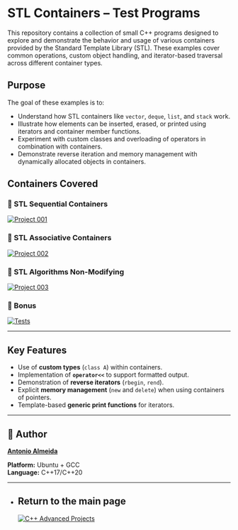 # STL Containers – Test Programs

This repository contains a collection of small C++ programs designed to explore and demonstrate the behavior and usage of various containers provided by the Standard Template Library (STL). These examples cover common operations, custom object handling, and iterator-based traversal across different container types.

## Purpose

The goal of these examples is to:

- Understand how STL containers like `vector`, `deque`, `list`, and `stack` work.
- Illustrate how elements can be inserted, erased, or printed using iterators and container member functions.
- Experiment with custom classes and overloading of operators in combination with containers.
- Demonstrate reverse iteration and memory management with dynamically allocated objects in containers.

## Containers Covered

### 📘 STL Sequential Containers  
[![Project 001](https://img.shields.io/badge/Sequential-Containers-blue?style=for-the-badge)](https://github.com/alfecjo/Cplus_plus_Advanced/tree/main/archives/module1/001_STL-SequentialContainers)

### 📘 STL Associative Containers
[![Project 002](https://img.shields.io/badge/Associative-Containers-blue?style=for-the-badge)](https://github.com/alfecjo/Cplus_plus_Advanced/tree/main/archives/module1/002_STL-AssociativeContainers)

### 📘 STL Algorithms Non-Modifying
[![Project 003](https://img.shields.io/badge/Algorithms-Non_Modifying-blue?style=for-the-badge)](https://github.com/alfecjo/Cplus_plus_Advanced/tree/main/archives/module1/003_STL-AlgorithmsNonModifying)

### 📘 Bonus 
[![Tests](https://img.shields.io/badge/Bonus-Module1-orange?style=for-the-badge)](https://github.com/alfecjo/Cplus_plus_Advanced/tree/main/archives/module1/999_Bonus)

---

## Key Features

- Use of **custom types** (`class A`) within containers.
- Implementation of **`operator<<`** to support formatted output.
- Demonstration of **reverse iterators** (`rbegin`, `rend`).
- Explicit **memory management** (`new` and `delete`) when using containers of pointers.
- Template-based **generic print functions** for iterators.

---

## 👤 Author
**[Antonio Almeida](https://alfecjo.github.io/)**

**Platform:** Ubuntu + GCC  
**Language:** C++17/C++20  

---

- ## Return to the main page
  [![C++ Advanced Projects](https://img.shields.io/badge/C++_Advanced-000000?style=for-the-badge&logo=github&logoColor=white)](https://github.com/alfecjo/Cplus_plus_Advanced/tree/main)
